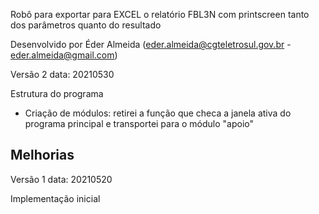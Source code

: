 Robô para exportar para EXCEL o relatório FBL3N com printscreen tanto dos parâmetros quanto do resultado

Desenvolvido por Éder Almeida (eder.almeida@cgteletrosul.gov.br - eder.almeida@gmail.com)

Versão 2
data: 20210530

Estrutura do programa
- Criação de módulos: retirei a função que checa a janela ativa do programa principal e transportei
    para o módulo "apoio"

Melhorias
- 


Versão 1
data: 20210520

Implementação inicial


